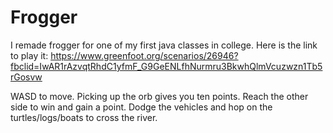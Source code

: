 # Frogger
I remade frogger for one of my first java classes in college.
Here is the link to play it: https://www.greenfoot.org/scenarios/26946?fbclid=IwAR1rAzvqtRhdC1yfmF_G9GeENLfhNurmru3BkwhQlmVcuzwzn1Tb5rGosvw

WASD to move. 
Picking up the orb gives you ten points.
Reach the other side to win and gain a point.
Dodge the vehicles and hop on the turtles/logs/boats to cross the river.
